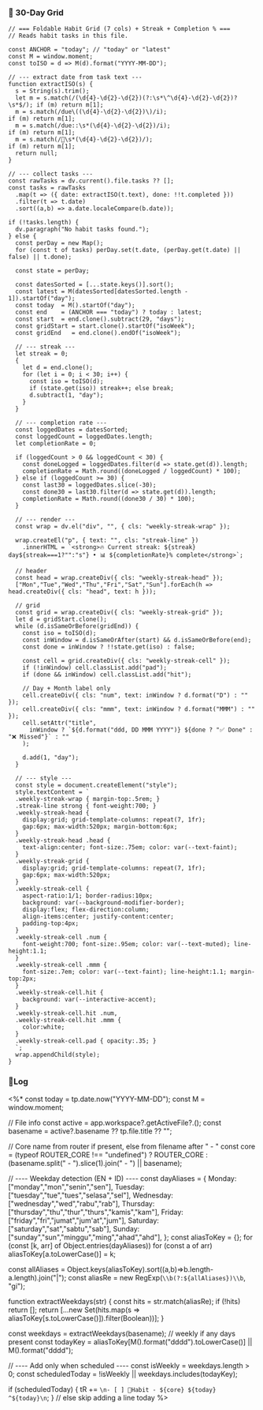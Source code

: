 
### 📅 30-Day Grid
```dataviewjs
// === Foldable Habit Grid (7 cols) + Streak + Completion % ===
// Reads habit tasks in this file.

const ANCHOR = "today"; // "today" or "latest"
const M = window.moment;
const toISO = d => M(d).format("YYYY-MM-DD");

// --- extract date from task text ---
function extractISO(s) {
  s = String(s).trim();
  let m = s.match(/(\d{4}-\d{2}-\d{2})(?:\s*\^\d{4}-\d{2}-\d{2})?\s*$/); if (m) return m[1];
  m = s.match(/due\((\d{4}-\d{2}-\d{2})\)/i);                             if (m) return m[1];
  m = s.match(/due::\s*(\d{4}-\d{2}-\d{2})/i);                           if (m) return m[1];
  m = s.match(/📅\s*(\d{4}-\d{2}-\d{2})/);                                if (m) return m[1];
  return null;
}

// --- collect tasks ---
const rawTasks = dv.current().file.tasks ?? [];
const tasks = rawTasks
  .map(t => ({ date: extractISO(t.text), done: !!t.completed }))
  .filter(t => t.date)
  .sort((a,b) => a.date.localeCompare(b.date));

if (!tasks.length) {
  dv.paragraph("No habit tasks found.");
} else {
  const perDay = new Map();
  for (const t of tasks) perDay.set(t.date, (perDay.get(t.date) || false) || t.done);

  const state = perDay;

  const datesSorted = [...state.keys()].sort();
  const latest = M(datesSorted[datesSorted.length - 1]).startOf("day");
  const today  = M().startOf("day");
  const end    = (ANCHOR === "today") ? today : latest;
  const start  = end.clone().subtract(29, "days");
  const gridStart = start.clone().startOf("isoWeek");
  const gridEnd   = end.clone().endOf("isoWeek");

  // --- streak ---
  let streak = 0;
  {
    let d = end.clone();
    for (let i = 0; i < 30; i++) {
      const iso = toISO(d);
      if (state.get(iso)) streak++; else break;
      d.subtract(1, "day");
    }
  }

  // --- completion rate ---
  const loggedDates = datesSorted;
  const loggedCount = loggedDates.length;
  let completionRate = 0;

  if (loggedCount > 0 && loggedCount < 30) {
    const doneLogged = loggedDates.filter(d => state.get(d)).length;
    completionRate = Math.round((doneLogged / loggedCount) * 100);
  } else if (loggedCount >= 30) {
    const last30 = loggedDates.slice(-30);
    const done30 = last30.filter(d => state.get(d)).length;
    completionRate = Math.round((done30 / 30) * 100);
  }

  // --- render ---
  const wrap = dv.el("div", "", { cls: "weekly-streak-wrap" });

  wrap.createEl("p", { text: "", cls: "streak-line" })
    .innerHTML = `<strong>🔥 Current streak: ${streak} day${streak===1?"":"s"} • 📊 ${completionRate}% complete</strong>`;

  // header
  const head = wrap.createDiv({ cls: "weekly-streak-head" });
  ["Mon","Tue","Wed","Thu","Fri","Sat","Sun"].forEach(h => head.createDiv({ cls: "head", text: h }));

  // grid
  const grid = wrap.createDiv({ cls: "weekly-streak-grid" });
  let d = gridStart.clone();
  while (d.isSameOrBefore(gridEnd)) {
    const iso = toISO(d);
    const inWindow = d.isSameOrAfter(start) && d.isSameOrBefore(end);
    const done = inWindow ? !!state.get(iso) : false;

    const cell = grid.createDiv({ cls: "weekly-streak-cell" });
    if (!inWindow) cell.classList.add("pad");
    if (done && inWindow) cell.classList.add("hit");

    // Day + Month label only
    cell.createDiv({ cls: "num", text: inWindow ? d.format("D") : "" });
    cell.createDiv({ cls: "mmm", text: inWindow ? d.format("MMM") : "" });
    cell.setAttr("title",
      inWindow ? `${d.format("ddd, DD MMM YYYY")} ${done ? "✅ Done" : "❌ Missed"}` : ""
    );

    d.add(1, "day");
  }

  // --- style ---
  const style = document.createElement("style");
  style.textContent = `
  .weekly-streak-wrap { margin-top:.5rem; }
  .streak-line strong { font-weight:700; }
  .weekly-streak-head {
    display:grid; grid-template-columns: repeat(7, 1fr);
    gap:6px; max-width:520px; margin-bottom:6px;
  }
  .weekly-streak-head .head {
    text-align:center; font-size:.75em; color: var(--text-faint);
  }
  .weekly-streak-grid {
    display:grid; grid-template-columns: repeat(7, 1fr);
    gap:6px; max-width:520px;
  }
  .weekly-streak-cell {
    aspect-ratio:1/1; border-radius:10px;
    background: var(--background-modifier-border);
    display:flex; flex-direction:column;
    align-items:center; justify-content:center;
    padding-top:4px;
  }
  .weekly-streak-cell .num {
    font-weight:700; font-size:.95em; color: var(--text-muted); line-height:1.1;
  }
  .weekly-streak-cell .mmm {
    font-size:.7em; color: var(--text-faint); line-height:1.1; margin-top:2px;
  }
  .weekly-streak-cell.hit {
    background: var(--interactive-accent);
  }
  .weekly-streak-cell.hit .num,
  .weekly-streak-cell.hit .mmm {
    color:white;
  }
  .weekly-streak-cell.pad { opacity:.35; }
  `;
  wrap.appendChild(style);
}
```
### 📙Log
<%*
const today = tp.date.now("YYYY-MM-DD");
const M = window.moment;

// File info
const active = app.workspace?.getActiveFile?.();
const basename = active?.basename ?? tp.file.title ?? "";

// Core name from router if present, else from filename after " - "
const core = (typeof ROUTER_CORE !== "undefined")
  ? ROUTER_CORE
  : (basename.split(" - ").slice(1).join(" - ") || basename);

// ---- Weekday detection (EN + ID) ----
const dayAliases = {
  Monday:    ["monday","mon","senin","sen"],
  Tuesday:   ["tuesday","tue","tues","selasa","sel"],
  Wednesday: ["wednesday","wed","rabu","rab"],
  Thursday:  ["thursday","thu","thur","thurs","kamis","kam"],
  Friday:    ["friday","fri","jumat","jum'at","jum"],
  Saturday:  ["saturday","sat","sabtu","sab"],
  Sunday:    ["sunday","sun","minggu","ming","ahad","ahd"],
};
const aliasToKey = {};
for (const [k, arr] of Object.entries(dayAliases)) for (const a of arr) aliasToKey[a.toLowerCase()] = k;

const allAliases = Object.keys(aliasToKey).sort((a,b)=>b.length-a.length).join("|");
const aliasRe = new RegExp(`\\b(?:${allAliases})\\b`, "gi");

function extractWeekdays(str) {
  const hits = str.match(aliasRe);
  if (!hits) return [];
  return [...new Set(hits.map(s => aliasToKey[s.toLowerCase()]).filter(Boolean))];
}

const weekdays = extractWeekdays(basename);                       // weekly if any days present
const todayKey = aliasToKey[M().format("dddd").toLowerCase()] || M().format("dddd");

// ---- Add only when scheduled ----
const isWeekly = weekdays.length > 0;
const scheduledToday = !isWeekly || weekdays.includes(todayKey);

if (scheduledToday) {
  tR += `\n- [ ] 🔁Habit - ${core} ${today} ^${today}\n`;
} // else skip adding a line today
%>




